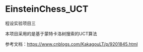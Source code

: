 # EinsteinChess_UCT
程设实验项目三

本项目采用的是基于蒙特卡洛树搜索的UCT算法

参考文档：https://www.cnblogs.com/KakagouLT/p/9201845.html
